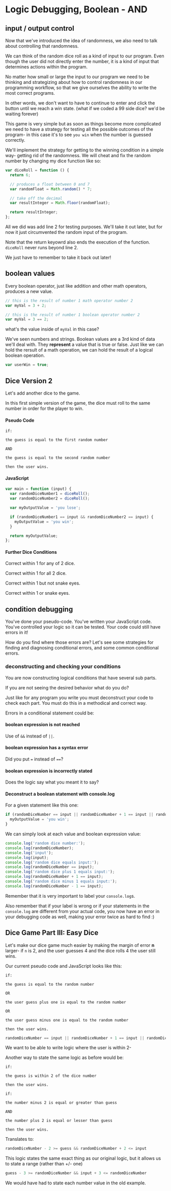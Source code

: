 # Logic Debugging, Boolean - AND

## input / output control

Now that we've introduced the idea of randomness, we also need to talk about controlling that randomness.

We can think of the random dice roll as a kind of input to our program. Even though the user did not directly enter the number, it is a kind of input that determines actions within the program.

No matter how small or large the input to our program we need to be thinking and strategizing about how to control randomness in our programming workflow, so that we give ourselves the ability to write the most correct programs.

In other words, we don't want to have to continue to enter and click the button until we reach a win state. \(what if we coded a 99 side dice? we'd be waiting forever\)

This game is very simple but as soon as things become more complicated we need to have a strategy for testing all the possible outcomes of the program- in this case it's to see `you win` when the number is guessed correctly.

We'll implement the strategy for getting to the winning condition in a simple way- getting rid of the randomness. We will cheat and fix the random number by changing my dice function like so:

```javascript
var diceRoll = function () {
  return 6;

  // produces a float between 0 and 7
  var randomFloat = Math.random() * 7;

  // take off the decimal
  var resultInteger = Math.floor(randomFloat);

  return resultInteger;
};
```

All we did was add line 2 for testing purposes. We'll take it out later, but for now it just circumvented the random input of the program.

Note that the return keyowrd also ends the execution of the function. `diceRoll` never runs beyond line 2.

We just have to remember to take it back out later!

## boolean values

Every boolean operator, just like addition and other math operators, produces a new value.

```javascript
// this is the result of number 1 math operator number 2
var myVal = 3 + 2;
```

```javascript
// this is the result of number 1 boolean operator number 2
var myVal = 3 == 2;
```

what's the value inside of `myVal` in this case?

We've seen numbers and strings. Boolean values are a 3rd kind of data we'll deal with. They **represent** a value that is true or false. Just like we can hold the rersult of a math operation, we can hold the result of a logical boolean operation.

```javascript
var userWin = true;
```

## Dice Version 2

Let's add another dice to the game.

In this first simple version of the game, the dice must roll to the same number in order for the player to win.

#### Pseudo Code

```text
if:

the guess is equal to the first random number

AND

the guess is equal to the second random number

then the user wins.
```

#### JavaScript

```javascript
var main = function (input) {
  var randomDiceNumber1 = diceRoll();
  var randomDiceNumber2 = diceRoll();

  var myOutputValue = 'you lose';

  if (randomDiceNumber1 == input && randomDiceNumber2 == input) {
    myOutputValue = 'you win';
  }

  return myOutputValue;
};
```

#### Further Dice Conditions

Correct within 1 for any of 2 dice.

Correct within 1 for all 2 dice.

Correct within 1 but not snake eyes.

Correct within 1 or snake eyes.

## condition debugging

You've done your pseudo-code. You've written your JavaScript code. You've controlled your logic so it can be tested. Your code could still have errors in it!

How do you find where those errors are? Let's see some strategies for finding and diagnosing conditional errors, and some common conditional errors.

### deconstructing and checking your conditions

You are now constructing logical conditions that have several sub parts.

If you are not seeing the desired behavior what do you do?

Just like for any program you write you must deconstruct your code to check each part. You must do this in a methodical and correct way.

Errors in a conditional statement could be:

#### boolean expression is not reached

Use of `&&` instead of `||`.

#### boolean expression has a syntax error

Did you put `=` instead of `==`?

#### boolean expression is incorrectly stated

Does the logic say what you meant it to say?

#### Deconstruct a boolean statement with console.log

For a given statement like this one:

```javascript
if (randomDiceNumber == input || randomDiceNumber + 1 == input || randomDiceNumber - 1 == input) {
  myOutputValue = 'you win';
}
```

We can simply look at each value and boolean expression value:

```javascript
console.log('random dice number:');
console.log(randomDiceNumber);
console.log('input');
console.log(input);
console.log('random dice equals input:');
console.log(randomDiceNumber == input);
console.log('random dice plus 1 equals input:');
console.log(randomDiceNumber + 1 == input);
console.log('random dice minus 1 equals input:');
console.log(randomDiceNumber - 1 == input);
```

Remember that it is very important to label your `console.log`s.

Also remember that if your label is wrong or if your statements in the `console.log` are different from your actual code, you now have an error in your debugging code as well, making your error twice as hard to find :\)

## Dice Game Part III: Easy Dice

Let's make our dice game much easier by making the margin of error **n** larger- if `n` is 2, and the user guesses 4 and the dice rolls 4 the user still wins.

Our current pseudo code and JavaScript looks like this:

```text
if:

the guess is equal to the random number

OR

the user guess plus one is equal to the random number

OR

the user guess minus one is equal to the random number

then the user wins.
```

```javascript
randomDiceNumber == input || randomDiceNumber + 1 == input || randomDiceNumber - 1 == input
```

We want to be able to write logic where the user is within 2-

Another way to state the same logic as before would be:

```text
if:

the guess is within 2 of the dice number

then the user wins.
```

```text
if:

the number minus 2 is equal or greater than guess

AND

the number plus 2 is equal or lesser than guess

then the user wins.
```

Translates to:

```javascript
randomDiceNumber - 2 >= guess && randomDiceNumber + 2 <= input
```

This logic states the same exact thing as our original logic, but it allows us to state a range \(rather than +/- one\)

```javascript
guess - 3 >= randomDiceNumber && input + 3 <= randomDiceNumber
```

We would have had to state each number value in the old example.

